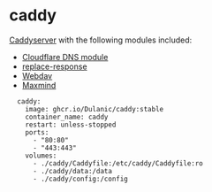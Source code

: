 # caddy

[Caddyserver](https://github.com/caddyserver/caddy/) with the following modules included:

* [Cloudflare DNS module](https://github.com/caddy-dns/cloudflare)
* [replace-response](https://github.com/caddyserver/replace-response)
* [Webdav](https://github.com/caddyserver/caddy-webdav)
* [Maxmind](github.com/porech/caddy-maxmind-geolocation)

```
  caddy:
    image: ghcr.io/Dulanic/caddy:stable
    container_name: caddy
    restart: unless-stopped
    ports:
      - "80:80"
      - "443:443"
    volumes:
      - ./caddy/Caddyfile:/etc/caddy/Caddyfile:ro
      - ./caddy/data:/data
      - ./caddy/config:/config
```
